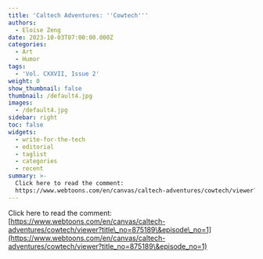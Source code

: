 ```yaml
---
title: 'Caltech Adventures: ''Cowtech'''
authors:
  - Eloise Zeng
date: 2023-10-03T07:00:00.000Z
categories:
  - Art
  - Humor
tags:
  - 'Vol. CXXVII, Issue 2'
weight: 0
show_thumbnail: false
thumbnail: /default4.jpg
images:
  - /default4.jpg
sidebar: right
toc: false
widgets:
  - write-for-the-tech
  - editorial
  - taglist
  - categories
  - recent
summary: >-
  Click here to read the comment:
  https://www.webtoons.com/en/canvas/caltech-adventures/cowtech/viewer?title_no=875189&episode_no=1
---
```


Click here to read the comment: [https://www.webtoons.com/en/canvas/caltech-adventures/cowtech/viewer?title\_no=875189\&episode\_no=1](https://www.webtoons.com/en/canvas/caltech-adventures/cowtech/viewer?title_no=875189\&episode_no=1)
